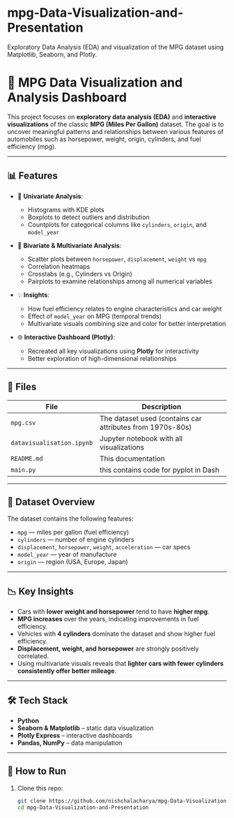 # mpg-Data-Visualization-and-Presentation
Exploratory Data Analysis (EDA) and visualization of the MPG  dataset using Matplotlib, Seaborn, and Plotly.


# 🚗 MPG Data Visualization and Analysis Dashboard

This project focuses on **exploratory data analysis (EDA)** and **interactive visualizations** of the classic **MPG (Miles Per Gallon)** dataset. The goal is to uncover meaningful patterns and relationships between various features of automobiles such as horsepower, weight, origin, cylinders, and fuel efficiency (mpg).

---

## 📊 Features

- 📌 **Univariate Analysis**: 
  - Histograms with KDE plots
  - Boxplots to detect outliers and distribution
  - Countplots for categorical columns like `cylinders`, `origin`, and `model_year`

- 🔁 **Bivariate & Multivariate Analysis**:  
  - Scatter plots between `horsepower`, `displacement`, `weight` vs `mpg`
  - Correlation heatmaps
  - Crosstabs (e.g., Cylinders vs Origin)
  - Pairplots to examine relationships among all numerical variables

- 💡 **Insights**:  
  - How fuel efficiency relates to engine characteristics and car weight  
  - Effect of `model_year` on MPG (temporal trends)
  - Multivariate visuals combining size and color for better interpretation

- 🌐 **Interactive Dashboard (Plotly)**:  
  - Recreated all key visualizations using **Plotly** for interactivity
  - Better exploration of high-dimensional relationships

---

## 📁 Files

| File | Description |
|------|-------------|
| `mpg.csv` | The dataset used (contains car attributes from 1970s-80s) |
| `datavisualisation.ipynb` | Jupyter notebook with all visualizations |
| `README.md` | This documentation |
| `main.py` | this contains code for pyplot in Dash |


---

## 📌 Dataset Overview

The dataset contains the following features:

- `mpg` — miles per gallon (fuel efficiency)
- `cylinders` — number of engine cylinders
- `displacement`, `horsepower`, `weight`, `acceleration` — car specs
- `model_year` — year of manufacture
- `origin` — region (USA, Europe, Japan)

---

## 📉 Key Insights

- Cars with **lower weight and horsepower** tend to have **higher mpg**.
- **MPG increases** over the years, indicating improvements in fuel efficiency.
- Vehicles with **4 cylinders** dominate the dataset and show higher fuel efficiency.
- **Displacement, weight, and horsepower** are strongly positively correlated.
- Using multivariate visuals reveals that **lighter cars with fewer cylinders consistently offer better mileage**.

---

## 🛠️ Tech Stack

- **Python**
- **Seaborn & Matplotlib** – static data visualization
- **Plotly Express** – interactive dashboards
- **Pandas, NumPy** – data manipulation

---

## 🚀 How to Run

1. Clone this repo:
   ```bash
   git clone https://github.com/nishchalacharya/mpg-Data-Visualization-and-Presentation.git
   cd mpg-Data-Visualization-and-Presentation
